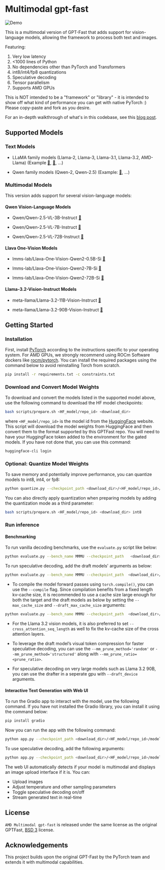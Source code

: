 # Multimodal gpt-fast

![Demo](./media/MMSpecDec.gif)

This is a multimodal version of GPT-Fast that adds support for vision-language models, allowing the framework to process both text and images.

Featuring:
1. Very low latency
2. <1000 lines of Python
3. No dependencies other than PyTorch and Transformers
4. int8/int4/fp8 quantizations
5. Speculative decoding
6. Tensor parallelism
7. Supports AMD GPUs

This is NOT intended to be a "framework" or "library" - it is intended to show off what kind of performance you can get with native PyTorch :) Please copy-paste and fork as you desire.

For an in-depth walkthrough of what's in this codebase, see this [blog post](link_to_be_added).

## Supported Models

### Text Models
- LLaMA family models (Llama-2, Llama-3, Llama-3.1, Llama-3.2, AMD-Llama) (Example <a href="https://huggingface.co/meta-llama/Llama-3.1-8B-Instruct" target="_blank" rel="noopener noreferrer">🤗</a>, <a href="https://huggingface.co/amd/AMD-Llama-135m" target="_blank" rel="noopener noreferrer">🤗</a>, ...)

- Qwen family models (Qwen-2, Qwen-2.5) (Example: <a href="https://huggingface.co/Qwen/Qwen2.5-3B-Instruct" target="_blank" rel="noopener noreferrer">🤗</a>, ...)


### Multimodal Models
This version adds support for several vision-language models:

#### Qwen Vision-Language Models
- Qwen/Qwen-2.5-VL-3B-Instruct <a href="https://huggingface.co/Qwen/Qwen2.5-VL-3B-Instruct" target="_blank" rel="noopener noreferrer">🤗</a>

- Qwen/Qwen-2.5-VL-7B-Instruct <a href="https://huggingface.co/Qwen/Qwen2.5-VL-7B-Instruct" target="_blank" rel="noopener noreferrer">🤗</a>

- Qwen/Qwen-2.5-VL-72B-Instruct <a href="https://huggingface.co/Qwen/Qwen2.5-VL-72B-Instruct" target="_blank" rel="noopener noreferrer">🤗</a>


#### Llava One-Vision Models
- lmms-lab/Llava-One-Vision-Qwen2-0.5B-Si <a href="https://huggingface.co/lmms-lab/llava-onevision-qwen2-0.5b-si" target="_blank" rel="noopener noreferrer">🤗</a>

- lmms-lab/Llava-One-Vision-Qwen2-7B-Si <a href="https://huggingface.co/lmms-lab/llava-onevision-qwen2-7b-si" target="_blank" rel="noopener noreferrer">🤗</a>

- lmms-lab/Llava-One-Vision-Qwen2-72B-Si <a href="https://huggingface.co/lmms-lab/llava-onevision-qwen2-72b-si" target="_blank" rel="noopener noreferrer">🤗</a>


#### Llama-3.2-Vision-Instruct Models
- meta-llama/Llama-3.2-11B-Vision-Instruct <a href="https://huggingface.co/meta-llama/Llama-3.2-11B-Vision-Instruct" target="_blank" rel="noopener noreferrer">🤗</a>

- meta-llama/Llama-3.2-90B-Vision-Instruct <a href="https://huggingface.co/meta-llama/Llama-3.2-90B-Vision-Instruct" target="_blank" rel="noopener noreferrer">🤗</a>


## Getting Started
### Installation
First, install [PyTorch](http://pytorch.org/) according to the instructions specific to your operating system. For AMD GPUs, we strongly recommend using ROCm Software dockers like [rocm/pytorch](https://hub.docker.com/r/rocm/pytorch).
You can install the required packages using the command below to avoid reinstalling Torch from scratch.
```bash
pip install -r requirements.txt -c constraints.txt
```

### Download and Convert Model Weights

To download and convert the models listed in the supported model above, use the following command to download the HF model checkpoints:
```bash
bash scripts/prepare.sh <HF_model/repo_id> <download_dir> 
```
where `<HF_model/repo_id>` is the model id from the [HuggingFace](https://huggingface.co/) website. This script will download the model weights from HuggingFace and then convert them to the format supported by this GPTFast repo. You will need to have your HuggingFace token added to the environment for the gated models. If you have not done that, you can use this command:
```bash
huggingface-cli login
```
### Optional: Quantize Model Weights
To save memory and potentially improve performance, you can quantize models to int8, int4, or fp8:

```bash
python quantize.py --checkpoint_path <download_dir>/<HF_model/repo_id>/model.pth --mode int8
```
You can also directly apply quantization when preparing models by adding the quantization mode as a third parameter:
```bash
bash scripts/prepare.sh <HF_model/repo_id> <download_dir> int8
```

### Run inference

#### Benchmarking
To run vanilla decoding benchmarks, use the `evaluate.py` script like below:

```bash
python evaluate.py --bench_name MMMU --checkpoint_path   <download_dir>/<HF_model/repo_id>/model.pth`
```

To run speculative decoding, add the draft models' arguments as below:

```bash
python evaluate.py --bench_name MMMU --checkpoint_path  <download_dir>/<HF_model_target/repo_id>/model.pth --draft_checkpoint_path  <download_dir>/<HF_model_draft/repo_id>/model.pth --speculate_k <\#_of_draft_tokens>`
```
- To compile the model forward passes using `torch.compile()`, you can use the `--compile` flag. Since compilation benefits from a fixed length kv-cache size, it is recommended to use a cache size large enough for both the target and the draft models as below by setting the `--max_cache_size` and `--draft_max_cache_size` arguments:

```bash
python evaluate.py --bench_name MMMU --checkpoint_path  <download_dir>/<HF_model_target/repo_id>/model.pth  --draft_checkpoint_path <download_dir>/<HF_model_draft/repo_id>/model.pth --speculate_k <\#_of_draft_tokens> --compile --max_cache_size <target_model_cache_size> --draft_max_cache_size <target_model_cache_size>
```
- For the Llama 3.2 vision models, it is also preferred to set `--cross_attention_seq_length` as well to fix the kv-cache size of the cross attention layers.

- To leverage the draft model’s visual token compression for faster speculative decoding, you can use the `--mm_prune_method='random'` or  `--mm_prune_method='structured'` along with `--mm_prune_ratio=<prune_ratio>`.

- For speculative decoding on very large models such as Llama 3.2 90B, you can use the drafter in a seperate gpu with `--draft_device` arguments.

#### Interactive Text Generation with Web UI
To run the Gradio app to interact with the model, use the following command. If you have not installed the Gradio library, you can install it using the command below:

```bash
pip install gradio
```

Now you can run the app with the following command:
```bash
python app.py --checkpoint_path <download_dir>/<HF_model/repo_id>/model.pth
```

To use speculative decoding, add the following arguments:

```bash
python app.py --checkpoint_path <download_dir>/<HF_model/repo_id>/model.pth --speculate_k <#_of_draft_tokens>
```

The web UI automatically detects if your model is multimodal and displays an image upload interface if it is. You can:
- Upload images
- Adjust temperature and other sampling parameters
- Toggle speculative decoding on/off
- Stream generated text in real-time

## License

`AMD Multimodal gpt-fast` is released under the same license as the original GPTFast, [BSD 3](https://github.com/pytorch-labs/gpt-fast/main/LICENSE) license.

## Acknowledgements
This project builds upon the original GPT-Fast by the PyTorch team and extends it with multimodal capabilities.
